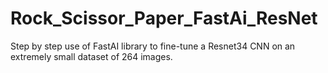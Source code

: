 # Rock_Scissor_Paper_FastAi_ResNet
Step by step use of FastAI library to fine-tune a Resnet34 CNN on an extremely small dataset of 264 images.
